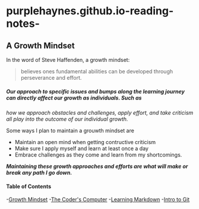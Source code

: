 # purplehaynes.github.io-reading-notes-

## A Growth Mindset

In the word of Steve Haffenden, a growth mindset:

> believes ones fundamental abilities can be developed through perseverance and effort.

##### Our approach to specific issues and bumps along the learning journey can directly affect our growth as individuals. Such as 
*how we approach obstacles and challenges, apply effort, and take criticism all play into the outcome of our individual growth.*

Some ways I plan to maintain a grouwth mindset are 
- Maintain an open mind when getting contructive criticism
- Make sure I apply myself and learn at least once a day 
- Embrace challenges as they come and learn from my shortcomings.

***Maintaining these growth approaches and efforts are what will make or break any path I go down.***

#### Table of Contents
-[Growth Mindset](https://github.com/purplehaynes/purplehaynes.github.io-reading-notes-/blob/main/README.md)
-[The Coder's Computer](https://github.com/purplehaynes/purplehaynes.github.io-reading-notes-/blob/main/The%20Coder's%20Computer.md)
-[Learning Markdown](https://github.com/purplehaynes/purplehaynes.github.io-reading-notes-/blob/main/Learning%20Markdown.md)
-[Intro to Git](https://github.com/purplehaynes/purplehaynes.github.io-reading-notes-/blob/main/Intro%20to%20Git.md)
